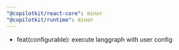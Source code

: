 ```yaml
---
"@copilotkit/react-core": minor
"@copilotkit/runtime": minor
---
```


- feat(configurable): execute langgraph with user config
